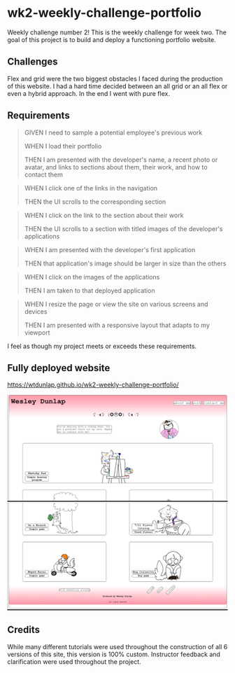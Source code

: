 # wk2-weekly-challenge-portfolio

Weekly challenge number 2! 
This is the weekly challenge for week two.
The goal of this project is to build and deploy
a functioning portfolio website. 

## Challenges

Flex and grid were the two biggest obstacles I faced during the production of this website.
I had a hard time decided between an all grid or an all flex or even a hybrid approach.
In the end I went with pure flex. 

##  Requirements

>GIVEN I need to sample a potential employee's previous work
>
>WHEN I load their portfolio
>
>THEN I am presented with the developer's name, a recent photo or 
>avatar, and links to sections about them, their work, and how to 
>contact them

>WHEN I click one of the links in the navigation
>
>THEN the UI scrolls to the corresponding section

>WHEN I click on the link to the section about their work
>
>THEN the UI scrolls to a section with titled images of the developer's applications

>WHEN I am presented with the developer's first application
>
>THEN that application's image should be larger in size than the others

>WHEN I click on the images of the applications
>
>THEN I am taken to that deployed application

>WHEN I resize the page or view the site on various screens and devices
>
>THEN I am presented with a responsive layout that adapts to my viewport


I feel as though my project meets or exceeds these requirements.

## Fully deployed website

https://wtdunlap.github.io/wk2-weekly-challenge-portfolio/


![Top half](<assets/images/Screenshot (870).png>)
![Bottom half](<assets/images/Screenshot (871).png>)

## Credits

While many different tutorials were used throughout the construction 
of all 6 versions of this site, this version is 100% custom. Instructor
feedback and clarification were used throughout the project.